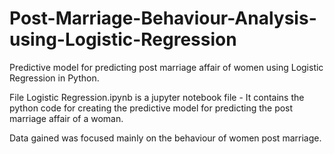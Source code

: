 # Post-Marriage-Behaviour-Analysis-using-Logistic-Regression
Predictive model for predicting post marriage affair of women using Logistic Regression in Python.

File Logistic Regression.ipynb is a jupyter notebook file - It contains the python code for creating the predictive model for predicting the 
post marriage affair of a woman.

Data gained was focused mainly on the behaviour of women post marriage.
